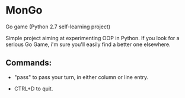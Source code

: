 # MonGo
Go game (Python 2.7 self-learning project)

Simple project aiming at experimenting OOP in Python.
If you look for a serious Go Game, i'm sure you'll easily find a better one elsewhere.

Commands:
--------

*  "pass" to pass your turn, in either column or line entry.

*  CTRL+D to quit.

